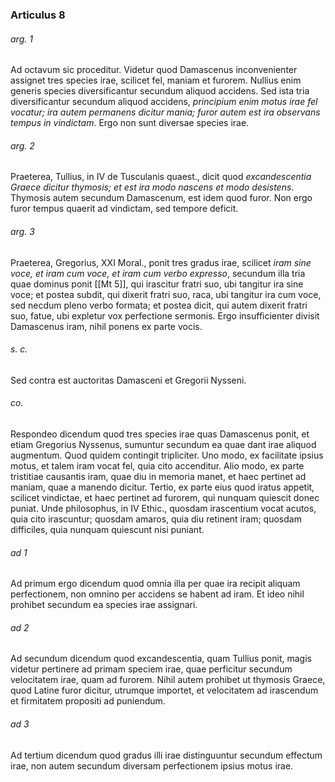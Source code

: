 ### Articulus 8

###### arg. 1
Ad octavum sic proceditur. Videtur quod Damascenus inconvenienter assignet tres species irae, scilicet fel, maniam et furorem. Nullius enim generis species diversificantur secundum aliquod accidens. Sed ista tria diversificantur secundum aliquod accidens, *principium enim motus irae fel vocatur; ira autem permanens dicitur mania; furor autem est ira observans tempus in vindictam*. Ergo non sunt diversae species irae.

###### arg. 2
Praeterea, Tullius, in IV de Tusculanis quaest., dicit quod *excandescentia Graece dicitur thymosis; et est ira modo nascens et modo desistens*. Thymosis autem secundum Damascenum, est idem quod furor. Non ergo furor tempus quaerit ad vindictam, sed tempore deficit.

###### arg. 3
Praeterea, Gregorius, XXI Moral., ponit tres gradus irae, scilicet *iram sine voce, et iram cum voce, et iram cum verbo expresso*, secundum illa tria quae dominus ponit [[Mt 5]], qui irascitur fratri suo, ubi tangitur ira sine voce; et postea subdit, qui dixerit fratri suo, raca, ubi tangitur ira cum voce, sed necdum pleno verbo formata; et postea dicit, qui autem dixerit fratri suo, fatue, ubi expletur vox perfectione sermonis. Ergo insufficienter divisit Damascenus iram, nihil ponens ex parte vocis.

###### s. c.
Sed contra est auctoritas Damasceni et Gregorii Nysseni.

###### co.
Respondeo dicendum quod tres species irae quas Damascenus ponit, et etiam Gregorius Nyssenus, sumuntur secundum ea quae dant irae aliquod augmentum. Quod quidem contingit tripliciter. Uno modo, ex facilitate ipsius motus, et talem iram vocat fel, quia cito accenditur. Alio modo, ex parte tristitiae causantis iram, quae diu in memoria manet, et haec pertinet ad maniam, quae a manendo dicitur. Tertio, ex parte eius quod iratus appetit, scilicet vindictae, et haec pertinet ad furorem, qui nunquam quiescit donec puniat. Unde philosophus, in IV Ethic., quosdam irascentium vocat acutos, quia cito irascuntur; quosdam amaros, quia diu retinent iram; quosdam difficiles, quia nunquam quiescunt nisi puniant.

###### ad 1
Ad primum ergo dicendum quod omnia illa per quae ira recipit aliquam perfectionem, non omnino per accidens se habent ad iram. Et ideo nihil prohibet secundum ea species irae assignari.

###### ad 2
Ad secundum dicendum quod excandescentia, quam Tullius ponit, magis videtur pertinere ad primam speciem irae, quae perficitur secundum velocitatem irae, quam ad furorem. Nihil autem prohibet ut thymosis Graece, quod Latine furor dicitur, utrumque importet, et velocitatem ad irascendum et firmitatem propositi ad puniendum.

###### ad 3
Ad tertium dicendum quod gradus illi irae distinguuntur secundum effectum irae, non autem secundum diversam perfectionem ipsius motus irae.

